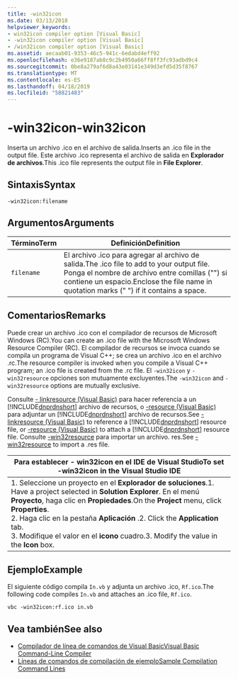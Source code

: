 ```yaml
---
title: -win32icon
ms.date: 03/13/2018
helpviewer_keywords:
- win32icon compiler option [Visual Basic]
- -win32icon compiler option [Visual Basic]
- /win32icon compiler option [Visual Basic]
ms.assetid: aecaab01-9353-46c5-941c-6edabd4eff92
ms.openlocfilehash: e36e9187ab8c9c2b4950a66ff8ff3fc93adbd9c4
ms.sourcegitcommit: 0be8a279af6d8a43e03141e349d3efd5d35f8767
ms.translationtype: MT
ms.contentlocale: es-ES
ms.lasthandoff: 04/18/2019
ms.locfileid: "58821483"
---
```

# <a name="-win32icon"></a><span data-ttu-id="5a442-102">-win32icon</span><span class="sxs-lookup"><span data-stu-id="5a442-102">-win32icon</span></span>
<span data-ttu-id="5a442-103">Inserta un archivo .ico en el archivo de salida.</span><span class="sxs-lookup"><span data-stu-id="5a442-103">Inserts an .ico file in the output file.</span></span> <span data-ttu-id="5a442-104">Este archivo .ico representa el archivo de salida en **Explorador de archivos**.</span><span class="sxs-lookup"><span data-stu-id="5a442-104">This .ico file represents the output file in **File Explorer**.</span></span>  
  
## <a name="syntax"></a><span data-ttu-id="5a442-105">Sintaxis</span><span class="sxs-lookup"><span data-stu-id="5a442-105">Syntax</span></span>  
  
```  
-win32icon:filename  
```  
  
## <a name="arguments"></a><span data-ttu-id="5a442-106">Argumentos</span><span class="sxs-lookup"><span data-stu-id="5a442-106">Arguments</span></span>  
  
|<span data-ttu-id="5a442-107">Término</span><span class="sxs-lookup"><span data-stu-id="5a442-107">Term</span></span>|<span data-ttu-id="5a442-108">Definición</span><span class="sxs-lookup"><span data-stu-id="5a442-108">Definition</span></span>|  
|---|---|  
|`filename`|<span data-ttu-id="5a442-109">El archivo .ico para agregar al archivo de salida.</span><span class="sxs-lookup"><span data-stu-id="5a442-109">The .ico file to add to your output file.</span></span> <span data-ttu-id="5a442-110">Ponga el nombre de archivo entre comillas ("") si contiene un espacio.</span><span class="sxs-lookup"><span data-stu-id="5a442-110">Enclose the file name in quotation marks (" ") if it contains a space.</span></span>|  
  
## <a name="remarks"></a><span data-ttu-id="5a442-111">Comentarios</span><span class="sxs-lookup"><span data-stu-id="5a442-111">Remarks</span></span>  
 <span data-ttu-id="5a442-112">Puede crear un archivo .ico con el compilador de recursos de Microsoft Windows (RC).</span><span class="sxs-lookup"><span data-stu-id="5a442-112">You can create an .ico file with the Microsoft Windows Resource Compiler (RC).</span></span> <span data-ttu-id="5a442-113">El compilador de recursos se invoca cuando se compila un programa de Visual C++; se crea un archivo .ico en el archivo .rc.</span><span class="sxs-lookup"><span data-stu-id="5a442-113">The resource compiler is invoked when you compile a Visual C++ program; an .ico file is created from the .rc file.</span></span> <span data-ttu-id="5a442-114">El `-win32icon` y `-win32resource` opciones son mutuamente excluyentes.</span><span class="sxs-lookup"><span data-stu-id="5a442-114">The `-win32icon` and `-win32resource` options are mutually exclusive.</span></span>  
  
 <span data-ttu-id="5a442-115">Consulte [- linkresource (Visual Basic)](../../../visual-basic/reference/command-line-compiler/linkresource.md) para hacer referencia a un [!INCLUDE[dnprdnshort](~/includes/dnprdnshort-md.md)] archivo de recursos, o [-resource (Visual Basic)](../../../visual-basic/reference/command-line-compiler/resource.md) para adjuntar un [!INCLUDE[dnprdnshort](~/includes/dnprdnshort-md.md)] archivo de recursos.</span><span class="sxs-lookup"><span data-stu-id="5a442-115">See [-linkresource (Visual Basic)](../../../visual-basic/reference/command-line-compiler/linkresource.md) to reference a [!INCLUDE[dnprdnshort](~/includes/dnprdnshort-md.md)] resource file, or [-resource (Visual Basic)](../../../visual-basic/reference/command-line-compiler/resource.md) to attach a [!INCLUDE[dnprdnshort](~/includes/dnprdnshort-md.md)] resource file.</span></span> <span data-ttu-id="5a442-116">Consulte [-win32resource](../../../visual-basic/reference/command-line-compiler/win32resource.md) para importar un archivo. res.</span><span class="sxs-lookup"><span data-stu-id="5a442-116">See [-win32resource](../../../visual-basic/reference/command-line-compiler/win32resource.md) to import a .res file.</span></span>  
  
|<span data-ttu-id="5a442-117">Para establecer - win32icon en el IDE de Visual Studio</span><span class="sxs-lookup"><span data-stu-id="5a442-117">To set -win32icon in the Visual Studio IDE</span></span>|  
|---|  
|<span data-ttu-id="5a442-118">1.  Seleccione un proyecto en el **Explorador de soluciones**.</span><span class="sxs-lookup"><span data-stu-id="5a442-118">1.  Have a project selected in **Solution Explorer**.</span></span> <span data-ttu-id="5a442-119">En el menú **Proyecto**, haga clic en **Propiedades**.</span><span class="sxs-lookup"><span data-stu-id="5a442-119">On the **Project** menu, click **Properties**.</span></span> <br /><span data-ttu-id="5a442-120">2.  Haga clic en la pestaña **Aplicación** .</span><span class="sxs-lookup"><span data-stu-id="5a442-120">2.  Click the **Application** tab.</span></span><br /><span data-ttu-id="5a442-121">3.  Modifique el valor en el **icono** cuadro.</span><span class="sxs-lookup"><span data-stu-id="5a442-121">3.  Modify the value in the **Icon** box.</span></span>|  
  
## <a name="example"></a><span data-ttu-id="5a442-122">Ejemplo</span><span class="sxs-lookup"><span data-stu-id="5a442-122">Example</span></span>  
 <span data-ttu-id="5a442-123">El siguiente código compila `In.vb` y adjunta un archivo .ico, `Rf.ico`.</span><span class="sxs-lookup"><span data-stu-id="5a442-123">The following code compiles `In.vb` and attaches an .ico file, `Rf.ico`.</span></span>  
  
```console
vbc -win32icon:rf.ico in.vb  
```  
  
## <a name="see-also"></a><span data-ttu-id="5a442-124">Vea también</span><span class="sxs-lookup"><span data-stu-id="5a442-124">See also</span></span>

- [<span data-ttu-id="5a442-125">Compilador de línea de comandos de Visual Basic</span><span class="sxs-lookup"><span data-stu-id="5a442-125">Visual Basic Command-Line Compiler</span></span>](../../../visual-basic/reference/command-line-compiler/index.md)
- [<span data-ttu-id="5a442-126">Líneas de comandos de compilación de ejemplo</span><span class="sxs-lookup"><span data-stu-id="5a442-126">Sample Compilation Command Lines</span></span>](../../../visual-basic/reference/command-line-compiler/sample-compilation-command-lines.md)
